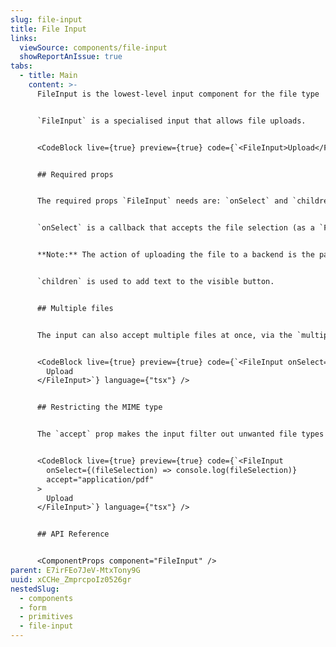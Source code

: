 ```yaml
---
slug: file-input
title: File Input
links:
  viewSource: components/file-input
  showReportAnIssue: true
tabs:
  - title: Main
    content: >-
      FileInput is the lowest-level input component for the file type


      `FileInput` is a specialised input that allows file uploads.


      <CodeBlock live={true} preview={true} code={`<FileInput>Upload</FileInput>`} language={"tsx"} />


      ## Required props


      The required props `FileInput` needs are: `onSelect` and `children`.


      `onSelect` is a callback that accepts the file selection (as a `FileList`), when the user interacts with the file browser interface. The file selection can then be used by the parent, for example: to be passed in a `POST` API call to be saved.


      **Note:** The action of uploading the file to a backend is the parent's responsibility.


      `children` is used to add text to the visible button.


      ## Multiple files


      The input can also accept multiple files at once, via the `multiple` prop.


      <CodeBlock live={true} preview={true} code={`<FileInput onSelect={(fileSelection) => console.log(fileSelection)} multiple>
        Upload
      </FileInput>`} language={"tsx"} />


      ## Restricting the MIME type


      The `accept` prop makes the input filter out unwanted file types and prevent the user from selecting them.


      <CodeBlock live={true} preview={true} code={`<FileInput
        onSelect={(fileSelection) => console.log(fileSelection)}
        accept="application/pdf"
      >
        Upload
      </FileInput>`} language={"tsx"} />


      ## API Reference


      <ComponentProps component="FileInput" />
parent: E7irFEo7JeV-MtxTony9G
uuid: xCCHe_ZmprcpoIz0526gr
nestedSlug:
  - components
  - form
  - primitives
  - file-input
---
```

